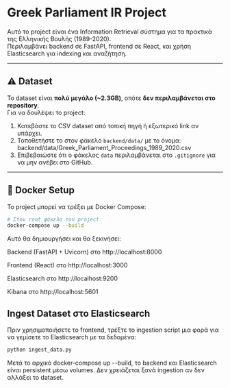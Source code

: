# Greek Parliament IR Project

Αυτό το project είναι ένα Information Retrieval σύστημα για τα πρακτικά της Ελληνικής Βουλής (1989-2020).  
Περιλαμβάνει backend σε FastAPI, frontend σε React, και χρήση Elasticsearch για indexing και αναζήτηση.

---

## ⚠️ Dataset

Το dataset είναι **πολύ μεγάλο (~2.3GB)**, οπότε **δεν περιλαμβάνεται στο repository**.  
Για να δουλέψει το project:

1. Κατεβάστε το CSV dataset από τοπική πηγή ή εξωτερικό link αν υπάρχει.  
2. Τοποθετήστε το στον φάκελο `backend/data/` με το όνομα:
backend/data/Greek_Parliament_Proceedings_1989_2020.csv
3. Επιβεβαιώστε ότι ο φάκελος `data` περιλαμβάνεται στο `.gitignore` για να μην ανέβει στο GitHub.

---

## 🐳 Docker Setup

Το project μπορεί να τρέξει με Docker Compose:

```bash
# Στον root φάκελο του project
docker-compose up --build 
```

Αυτό θα δημιουργήσει και θα ξεκινήσει:

Backend (FastAPI + Uvicorn) στο http://localhost:8000

Frontend (React) στο http://localhost:3000

Elasticsearch στο http://localhost:9200

Kibana στο http://localhost:5601

## Ingest Dataset στο Elasticsearch

Πριν χρησιμοποιήσετε το frontend, τρέξτε το ingestion script μια φορά για να γεμίσετε το Elasticsearch με τα δεδομένα:
```bash
python ingest_data.py
```
Μετά το αρχικό docker-compose up --build, το backend και Elasticsearch είναι persistent μέσω volumes. Δεν χρειάζεται ξανά ingestion αν δεν αλλάξει το dataset.
